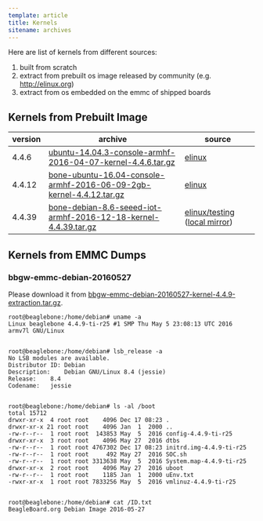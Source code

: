 ```yaml
---
template: article
title: Kernels
sitename: archives
---
```


Here are list of kernels from different sources:

1. built from scratch
2. extract from prebuilt os image released by community (e.g. http://elinux.org)
3. extract from os embedded on the emmc of shipped boards


## Kernels from Prebuilt Image

| version | archive | source |
|---|---|---|
| 4.4.6 | [ubuntu-14.04.3-console-armhf-2016-04-07-kernel-4.4.6.tar.gz](ubuntu-14.04.3-console-armhf-2016-04-07-kernel-4.4.6.tar.gz) | [elinux](https://rcn-ee.online/rootfs/2016-04-07/microsd/bone-ubuntu-16.04-console-armhf-2016-04-07-2gb.img.xz) |
| 4.4.12 | [bone-ubuntu-16.04-console-armhf-2016-06-09-2gb-kernel-4.4.12.tar.gz](bone-ubuntu-16.04-console-armhf-2016-06-09-2gb-kernel-4.4.12.tar.gz) | [elinux](https://rcn-ee.online/rootfs/2016-06-09/microsd/) |
| 4.4.39 | [bone-debian-8.6-seeed-iot-armhf-2016-12-18-kernel-4.4.39.tar.gz](bone-debian-8.6-seeed-iot-armhf-2016-12-18-kernel-4.4.39.tar.gz) | [elinux/testing](https://rcn-ee.com/rootfs/bb.org/testing/) ([local mirror](/embedded-linux/os/beaglebone/mirrors/elinux.org/bb-green-wireless/README.md)) |


## Kernels from EMMC Dumps

### bbgw-emmc-debian-20160527

Please download it from [bbgw-emmc-debian-20160527-kernel-4.4.9-extraction.tar.gz](bbgw-emmc-debian-20160527-kernel-4.4.9-extraction.tar.gz).

```text
root@beaglebone:/home/debian# uname -a
Linux beaglebone 4.4.9-ti-r25 #1 SMP Thu May 5 23:08:13 UTC 2016 armv7l GNU/Linux


root@beaglebone:/home/debian# lsb_release -a
No LSB modules are available.
Distributor ID:	Debian
Description:	Debian GNU/Linux 8.4 (jessie)
Release:	8.4
Codename:	jessie


root@beaglebone:/home/debian# ls -al /boot
total 15712
drwxr-xr-x  4 root root    4096 Dec 17 08:23 .
drwxr-xr-x 21 root root    4096 Jan  1  2000 ..
-rw-r--r--  1 root root  143853 May  5  2016 config-4.4.9-ti-r25
drwxr-xr-x  3 root root    4096 May 27  2016 dtbs
-rw-r--r--  1 root root 4767302 Dec 17 08:23 initrd.img-4.4.9-ti-r25
-rw-r--r--  1 root root     492 May 27  2016 SOC.sh
-rw-r--r--  1 root root 3313638 May  5  2016 System.map-4.4.9-ti-r25
drwxr-xr-x  2 root root    4096 May 27  2016 uboot
-rw-r--r--  1 root root    1185 Jan  1  2000 uEnv.txt
-rwxr-xr-x  1 root root 7833256 May  5  2016 vmlinuz-4.4.9-ti-r25


root@beaglebone:/home/debian# cat /ID.txt
BeagleBoard.org Debian Image 2016-05-27
```

